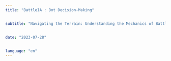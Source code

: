 ```yaml
---
title: "BattleIA : Bot Decision-Making"


subtitle: "Navigating the Terrain: Understanding the Mechanics of Battle IA"


date: "2023-07-28"


language: "en"
---
```

